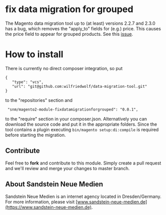 # fix data migration for grouped

The Magento data migration tool up to (at least) versions 2.2.7 and 2.3.0 has
a bug, which removes the "apply_to" fields for (e.g.) price.
This causes the price field to appear for grouped products. See this 
[issue](https://github.com/magento/data-migration-tool/issues/574).

# How to install

There is currently no direct composer integration, so put

``` 
{
   "type": "vcs",
   "url": "git@github.com:wilfriedwolf/data-migration-tool.git"
}
```
to the "repositories" section and

```
 "snm/magento2-module-fixdatamigrationforgrouped": "0.0.1",
```

to the "require" section in your composer.json. 
Alternatively you can download the source code and put it in the appropriate folders.
Since the tool contains a plugin executing `bin/magento setup:di:compile` is required before
starting the migration.

## Contribute

Feel free to **fork** and contribute to this module. Simply create a pull request and we'll 
review and merge your changes to master branch.

## About Sandstein Neue Medien

Sandstein Neue Medien is an internet agency located in Dresden/Germany. 
For more information, please visit [www.sandstein-neue-medien.de](https://www.sandstein-neue-medien.de).